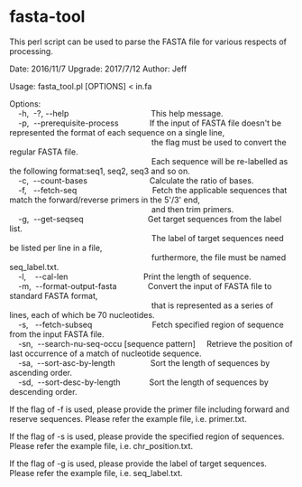 # fasta-tool

This perl script can be used to parse the FASTA file for various respects of processing.

Date: 2016/11/7
Upgrade: 2017/7/12
Author: Jeff

Usage: fasta_tool.pl [OPTIONS] < in.fa

Options:<br>
&nbsp;&nbsp;&nbsp;&nbsp;-h,&nbsp;&nbsp;-?,&nbsp;--help&nbsp;&nbsp;&nbsp;&nbsp;&nbsp;&nbsp;&nbsp;&nbsp;&nbsp;&nbsp;&nbsp;&nbsp;&nbsp;&nbsp;&nbsp;&nbsp;&nbsp;&nbsp;&nbsp;&nbsp;&nbsp;&nbsp;&nbsp;&nbsp;&nbsp;&nbsp;&nbsp;&nbsp;&nbsp;&nbsp;&nbsp;&nbsp;&nbsp;&nbsp;&nbsp;&nbsp;&nbsp;This help message.<br>
&nbsp;&nbsp;&nbsp;&nbsp;-p,&nbsp;&nbsp;--prerequisite-process&nbsp;&nbsp;&nbsp;&nbsp;&nbsp;&nbsp;&nbsp;&nbsp;&nbsp;&nbsp;&nbsp;&nbsp;&nbsp;&nbsp;If the input of FASTA file doesn't be represented the format of each sequence on a single line,<br>
&nbsp;&nbsp;&nbsp;&nbsp;&nbsp;&nbsp;&nbsp;&nbsp;&nbsp;&nbsp;&nbsp;&nbsp;&nbsp;&nbsp;&nbsp;&nbsp;&nbsp;&nbsp;&nbsp;&nbsp;&nbsp;&nbsp;&nbsp;&nbsp;&nbsp;&nbsp;&nbsp;&nbsp;&nbsp;&nbsp;&nbsp;&nbsp;&nbsp;&nbsp;&nbsp;&nbsp;&nbsp;&nbsp;&nbsp;&nbsp;&nbsp;&nbsp;&nbsp;&nbsp;&nbsp;&nbsp;&nbsp;&nbsp;&nbsp;&nbsp;&nbsp;&nbsp;&nbsp;&nbsp;&nbsp;&nbsp;&nbsp;&nbsp;&nbsp;&nbsp;&nbsp;&nbsp;&nbsp;&nbsp;the flag must be used to convert the regular FASTA file.<br>
&nbsp;&nbsp;&nbsp;&nbsp;&nbsp;&nbsp;&nbsp;&nbsp;&nbsp;&nbsp;&nbsp;&nbsp;&nbsp;&nbsp;&nbsp;&nbsp;&nbsp;&nbsp;&nbsp;&nbsp;&nbsp;&nbsp;&nbsp;&nbsp;&nbsp;&nbsp;&nbsp;&nbsp;&nbsp;&nbsp;&nbsp;&nbsp;&nbsp;&nbsp;&nbsp;&nbsp;&nbsp;&nbsp;&nbsp;&nbsp;&nbsp;&nbsp;&nbsp;&nbsp;&nbsp;&nbsp;&nbsp;&nbsp;&nbsp;&nbsp;&nbsp;&nbsp;&nbsp;&nbsp;&nbsp;&nbsp;&nbsp;&nbsp;&nbsp;&nbsp;&nbsp;&nbsp;&nbsp;&nbsp;Each sequence will be re-labelled as the following format:seq1, seq2, seq3 and so on.<br>
&nbsp;&nbsp;&nbsp;&nbsp;-c,&nbsp;&nbsp;--count-bases&nbsp;&nbsp;&nbsp;&nbsp;&nbsp;&nbsp;&nbsp;&nbsp;&nbsp;&nbsp;&nbsp;&nbsp;&nbsp;&nbsp;&nbsp;&nbsp;&nbsp;&nbsp;&nbsp;&nbsp;&nbsp;&nbsp;&nbsp;&nbsp;&nbsp;&nbsp;&nbsp;&nbsp;Calculate the ratio of bases.<br>
&nbsp;&nbsp;&nbsp;&nbsp;-f,&nbsp;&nbsp;&nbsp;--fetch-seq&nbsp;&nbsp;&nbsp;&nbsp;&nbsp;&nbsp;&nbsp;&nbsp;&nbsp;&nbsp;&nbsp;&nbsp;&nbsp;&nbsp;&nbsp;&nbsp;&nbsp;&nbsp;&nbsp;&nbsp;&nbsp;&nbsp;&nbsp;&nbsp;&nbsp;&nbsp;&nbsp;&nbsp;&nbsp;&nbsp;&nbsp;&nbsp;&nbsp;&nbsp;Fetch the applicable sequences that match the forward/reverse primers in the 5'/3' end,<br>
&nbsp;&nbsp;&nbsp;&nbsp;&nbsp;&nbsp;&nbsp;&nbsp;&nbsp;&nbsp;&nbsp;&nbsp;&nbsp;&nbsp;&nbsp;&nbsp;&nbsp;&nbsp;&nbsp;&nbsp;&nbsp;&nbsp;&nbsp;&nbsp;&nbsp;&nbsp;&nbsp;&nbsp;&nbsp;&nbsp;&nbsp;&nbsp;&nbsp;&nbsp;&nbsp;&nbsp;&nbsp;&nbsp;&nbsp;&nbsp;&nbsp;&nbsp;&nbsp;&nbsp;&nbsp;&nbsp;&nbsp;&nbsp;&nbsp;&nbsp;&nbsp;&nbsp;&nbsp;&nbsp;&nbsp;&nbsp;&nbsp;&nbsp;&nbsp;&nbsp;&nbsp;&nbsp;&nbsp;&nbsp;and then trim primers.<br>
&nbsp;&nbsp;&nbsp;&nbsp;-g,&nbsp;&nbsp;--get-seqseq&nbsp;&nbsp;&nbsp;&nbsp;&nbsp;&nbsp;&nbsp;&nbsp;&nbsp;&nbsp;&nbsp;&nbsp;&nbsp;&nbsp;&nbsp;&nbsp;&nbsp;&nbsp;&nbsp;&nbsp;&nbsp;&nbsp;&nbsp;&nbsp;&nbsp;&nbsp;&nbsp;&nbsp;&nbsp;Get target sequences from the label list.<br>
&nbsp;&nbsp;&nbsp;&nbsp;&nbsp;&nbsp;&nbsp;&nbsp;&nbsp;&nbsp;&nbsp;&nbsp;&nbsp;&nbsp;&nbsp;&nbsp;&nbsp;&nbsp;&nbsp;&nbsp;&nbsp;&nbsp;&nbsp;&nbsp;&nbsp;&nbsp;&nbsp;&nbsp;&nbsp;&nbsp;&nbsp;&nbsp;&nbsp;&nbsp;&nbsp;&nbsp;&nbsp;&nbsp;&nbsp;&nbsp;&nbsp;&nbsp;&nbsp;&nbsp;&nbsp;&nbsp;&nbsp;&nbsp;&nbsp;&nbsp;&nbsp;&nbsp;&nbsp;&nbsp;&nbsp;&nbsp;&nbsp;&nbsp;&nbsp;&nbsp;&nbsp;&nbsp;&nbsp;&nbsp;The label of target sequences need be listed per line in a file,<br>
&nbsp;&nbsp;&nbsp;&nbsp;&nbsp;&nbsp;&nbsp;&nbsp;&nbsp;&nbsp;&nbsp;&nbsp;&nbsp;&nbsp;&nbsp;&nbsp;&nbsp;&nbsp;&nbsp;&nbsp;&nbsp;&nbsp;&nbsp;&nbsp;&nbsp;&nbsp;&nbsp;&nbsp;&nbsp;&nbsp;&nbsp;&nbsp;&nbsp;&nbsp;&nbsp;&nbsp;&nbsp;&nbsp;&nbsp;&nbsp;&nbsp;&nbsp;&nbsp;&nbsp;&nbsp;&nbsp;&nbsp;&nbsp;&nbsp;&nbsp;&nbsp;&nbsp;&nbsp;&nbsp;&nbsp;&nbsp;&nbsp;&nbsp;&nbsp;&nbsp;&nbsp;&nbsp;&nbsp;&nbsp;furthermore, the file must be named seq_label.txt.<br>
&nbsp;&nbsp;&nbsp;&nbsp;-l,&nbsp;&nbsp;&nbsp;&nbsp;--cal-len&nbsp;&nbsp;&nbsp;&nbsp;&nbsp;&nbsp;&nbsp;&nbsp;&nbsp;&nbsp;&nbsp;&nbsp;&nbsp;&nbsp;&nbsp;&nbsp;&nbsp;&nbsp;&nbsp;&nbsp;&nbsp;&nbsp;&nbsp;&nbsp;&nbsp;&nbsp;&nbsp;&nbsp;&nbsp;&nbsp;&nbsp;&nbsp;&nbsp;&nbsp;Print the length of sequence.<br>
&nbsp;&nbsp;&nbsp;&nbsp;-m,&nbsp;&nbsp;--format-output-fasta&nbsp;&nbsp;&nbsp;&nbsp;&nbsp;&nbsp;&nbsp;&nbsp;&nbsp;&nbsp;&nbsp;&nbsp;&nbsp;&nbsp;Convert the input of FASTA file to standard FASTA format,<br>
&nbsp;&nbsp;&nbsp;&nbsp;&nbsp;&nbsp;&nbsp;&nbsp;&nbsp;&nbsp;&nbsp;&nbsp;&nbsp;&nbsp;&nbsp;&nbsp;&nbsp;&nbsp;&nbsp;&nbsp;&nbsp;&nbsp;&nbsp;&nbsp;&nbsp;&nbsp;&nbsp;&nbsp;&nbsp;&nbsp;&nbsp;&nbsp;&nbsp;&nbsp;&nbsp;&nbsp;&nbsp;&nbsp;&nbsp;&nbsp;&nbsp;&nbsp;&nbsp;&nbsp;&nbsp;&nbsp;&nbsp;&nbsp;&nbsp;&nbsp;&nbsp;&nbsp;&nbsp;&nbsp;&nbsp;&nbsp;&nbsp;&nbsp;&nbsp;&nbsp;&nbsp;&nbsp;&nbsp;&nbsp;that is represented as a series of lines, each of which be 70 nucleotides.<br>
&nbsp;&nbsp;&nbsp;&nbsp;-s,&nbsp;&nbsp;&nbsp;--fetch-subseq&nbsp;&nbsp;&nbsp;&nbsp;&nbsp;&nbsp;&nbsp;&nbsp;&nbsp;&nbsp;&nbsp;&nbsp;&nbsp;&nbsp;&nbsp;&nbsp;&nbsp;&nbsp;&nbsp;&nbsp;&nbsp;&nbsp;&nbsp;&nbsp;&nbsp;&nbsp;&nbsp;Fetch specified region of sequence from the input FASTA file.<br>
&nbsp;&nbsp;&nbsp;&nbsp;-sn,&nbsp;&nbsp;--search-nu-seq-occu [sequence pattern]&nbsp;&nbsp;&nbsp;&nbsp;&nbsp;Retrieve the position of last occurrence of a match of nucleotide sequence.<br>
&nbsp;&nbsp;&nbsp;&nbsp;-sa,&nbsp;&nbsp;--sort-asc-by-length&nbsp;&nbsp;&nbsp;&nbsp;&nbsp;&nbsp;&nbsp;&nbsp;&nbsp;&nbsp;&nbsp;&nbsp;&nbsp;&nbsp;&nbsp;&nbsp;Sort the length of sequences by ascending order.<br>
&nbsp;&nbsp;&nbsp;&nbsp;-sd,&nbsp;&nbsp;--sort-desc-by-length&nbsp;&nbsp;&nbsp;&nbsp;&nbsp;&nbsp;&nbsp;&nbsp;&nbsp;&nbsp;&nbsp;&nbsp;&nbsp;Sort the length of sequences by descending order.<br>

If the flag of -f is used, please provide the primer file including forward and reserve sequences.
Please refer the example file, i.e. primer.txt.

If the flag of -s is used, please provide the specified region of sequences.
Please refer the example file, i.e. chr_position.txt.

If the flag of -g is used, please provide the label of target sequences.
Please refer the example file, i.e. seq_label.txt.
